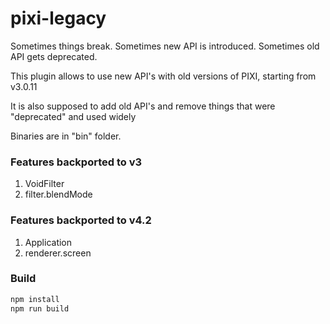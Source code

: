 # pixi-legacy

Sometimes things break. Sometimes new API is introduced. Sometimes old API gets deprecated.

This plugin allows to use new API's with old versions of PIXI, starting from v3.0.11

It is also supposed to add old API's and remove things that were "deprecated" and used widely

Binaries are in "bin" folder.

### Features backported to v3

1. VoidFilter
2. filter.blendMode

### Features backported to v4.2

1. Application
2. renderer.screen

### Build

```bash
npm install
npm run build
```